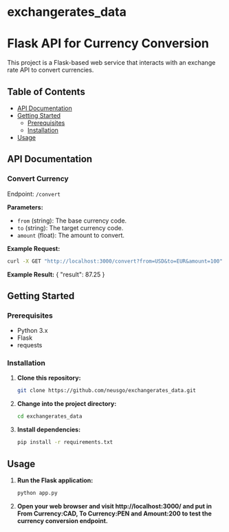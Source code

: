 # exchangerates_data

# Flask API for Currency Conversion

This project is a Flask-based web service that interacts with an exchange rate API to convert currencies.

## Table of Contents
- [API Documentation](#api-documentation)
- [Getting Started](#getting-started)
  - [Prerequisites](#prerequisites)
  - [Installation](#installation)
- [Usage](#usage)

## API Documentation

### Convert Currency
Endpoint: `/convert`

**Parameters:**
- `from` (string): The base currency code.
- `to` (string): The target currency code.
- `amount` (float): The amount to convert.

**Example Request:**

   ```bash
   curl -X GET "http://localhost:3000/convert?from=USD&to=EUR&amount=100"
   ```

**Example Result:**
{
  "result": 87.25
}


## Getting Started

### Prerequisites
- Python 3.x
- Flask
- requests

### Installation
1. **Clone this repository:**

   ```bash
   git clone https://github.com/neusgo/exchangerates_data.git

2. **Change into the project directory:**

   ```bash
   cd exchangerates_data

3. **Install dependencies:**

   ```bash
   pip install -r requirements.txt


## Usage
1. **Run the Flask application:**

   ```bash
   python app.py

2. **Open your web browser and visit http://localhost:3000/ and put in From Currency:CAD, To Currency:PEN and Amount:200  to test the currency conversion endpoint.**
